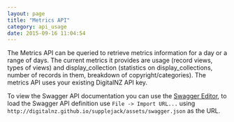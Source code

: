 ```yaml
---
layout: page
title: "Metrics API"
category: api_usage
date: 2015-09-16 11:04:54
---
```


The Metrics API can be queried to retrieve metrics information for a day or a range of days. The current metrics it provides are usage (record views, types of views) and display_collection (statistics on display\_collections, number of records in them, breakdown of copyright/categories). The metrics API uses your existing DigitalNZ API key.

To view the Swagger API documentation you can use the [Swagger Editor](http://editor.swagger.io), to load the Swagger API definition use `File -> Import URL...` using 
`http://digitalnz.github.io/supplejack/assets/swagger.json` as the URL.
